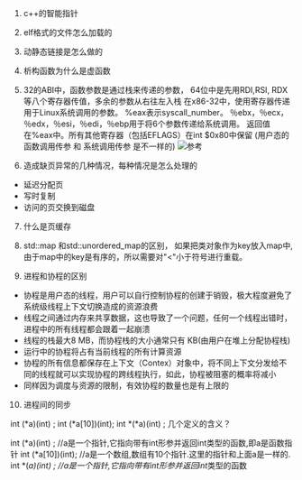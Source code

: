 1. c++的智能指针

2. elf格式的文件怎么加载的

3. 动静态链接是怎么做的

4. 析构函数为什么是虚函数

5. 32的ABI中，函数参数是通过栈来传递的参数， 64位中是先用RDI,RSI, RDX等八个寄存器传值，多余的参数从右往左入栈
在x86-32中，使用寄存器传递用于Linux系统调用的参数。 %eax表示syscall_number。 ％ebx，％ecx，％edx，％esi，％edi，％ebp用于将6个参数传递给系统调用。
返回值在%eax中。所有其他寄存器（包括EFLAGS）在int $0x80中保留
(用户态的函数调用传参 和 系统调用传参 是不一样的)
![参考](http://string.quest/read/15644901)

6. 造成缺页异常的几种情况，每种情况是怎么处理的
* 延迟分配页
* 写时复制
* 访问的页交换到磁盘

7. 什么是页缓存

8. std::map 和std::unordered_map的区别， 如果把类对象作为key放入map中,由于map中的key是有序的，所以需要对"<"小于符号进行重载。

9. 进程和协程的区别
* 协程是用户态的线程，用户可以自行控制协程的创建于销毁，极大程度避免了系统级线程上下文切换造成的资源浪费
* 线程之间通过内存来共享数据，这也导致了一个问题，任何一个线程出错时，进程中的所有线程都会跟着一起崩溃
* 线程的栈最大8 MB，而协程栈的大小通常只有 KB(由用户在堆上分配协程栈)
* 运行中的协程将占有当前线程的所有计算资源
* 协程的所有信息都保存在上下文（Contex）对象中，将不同上下文分发给不同的线程就可以实现协程的跨线程执行，如此，协程被阻塞的概率将减小
* 同样因为调度与资源的限制，有效协程的数量也是有上限的



10. 进程间的同步

int (*a)(int) ; 
int (*a[10])(int); 
int *(*a)(int) ; 
几个定义的含义？

int (*a)(int) ; //a是一个指针,它指向带有int形参并返回int类型的函数,即a是函数指针 
int (*a[10])(int); //a是一个数组,数组有10个指针.这里的指针和上面a是一样的. 
int *(*a)(int) ; //a是一个指针,它指向带有int形参并返回int*类型的函数


